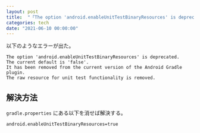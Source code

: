 ```yaml
---
layout: post
title:  "「The option 'android.enableUnitTestBinaryResources' is deprecated.」と表示された"
categories: tech
date: "2021-06-10 00:00:00"
---
```


以下のようなエラーが出た。

```
The option 'android.enableUnitTestBinaryResources' is deprecated.
The current default is 'false'.
It has been removed from the current version of the Android Gradle plugin.
The raw resource for unit test functionality is removed.
```

## 解決方法

`gradle.properties` にある以下を消せば解決する。

```
android.enableUnitTestBinaryResources=true
```
